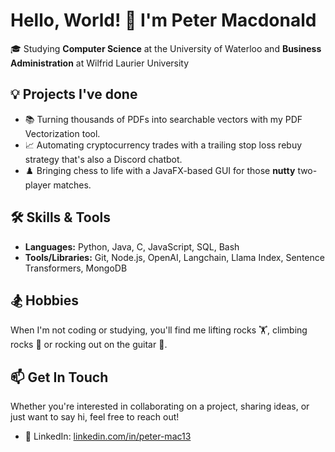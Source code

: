 # Hello, World! 👋 I'm Peter Macdonald

🎓 Studying **Computer Science** at the University of Waterloo and **Business Administration** at Wilfrid Laurier University

## 💡 Projects I've done

- 📚 Turning thousands of PDFs into searchable vectors with my PDF Vectorization tool.
- 📈 Automating cryptocurrency trades with a trailing stop loss rebuy strategy that's also a Discord chatbot.
- ♟️ Bringing chess to life with a JavaFX-based GUI for those **nutty** two-player matches.

## 🛠️ Skills & Tools

- **Languages:** Python, Java, C, JavaScript, SQL, Bash
- **Tools/Libraries:** Git, Node.js, OpenAI, Langchain, Llama Index, Sentence Transformers, MongoDB

## 🏂 Hobbies

When I'm not coding or studying, you'll find me lifting rocks 🏋️, climbing rocks 🧗 or rocking out on the guitar 🎸.

## 📫 Get In Touch

Whether you're interested in collaborating on a project, sharing ideas, or just want to say hi, feel free to reach out!

- 🔗 LinkedIn: [linkedin.com/in/peter-mac13](https://linkedin.com/in/peter-mac13)
